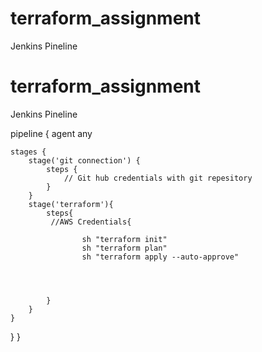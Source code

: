 # terraform_assignment

Jenkins Pineline

# terraform_assignment

Jenkins Pineline

pipeline {
    agent any
    

    stages {
        stage('git connection') {
            steps {
                // Git hub credentials with git repesitory
            }
        }
        stage('terraform'){
            steps{
             //AWS Credentials{
              
                    sh "terraform init"
                    sh "terraform plan"
                    sh "terraform apply --auto-approve"
                   
                
                
                  
            }
        }
    }
}
}



